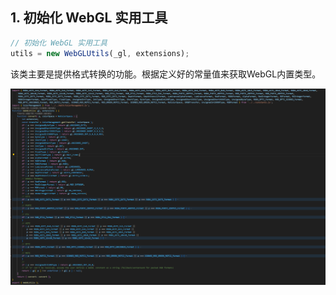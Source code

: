 ## 1. 初始化 WebGL 实用工具
```js
// 初始化 WebGL 实用工具
utils = new WebGLUtils(_gl, extensions);
```
该类主要是提供格式转换的功能。根据定义好的常量值来获取WebGL内置类型。

<img src='../../img/WebGLUtils.png' />
